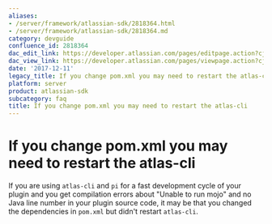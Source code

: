 ```yaml
---
aliases:
- /server/framework/atlassian-sdk/2818364.html
- /server/framework/atlassian-sdk/2818364.md
category: devguide
confluence_id: 2818364
dac_edit_link: https://developer.atlassian.com/pages/editpage.action?cjm=wozere&pageId=2818364
dac_view_link: https://developer.atlassian.com/pages/viewpage.action?cjm=wozere&pageId=2818364
date: '2017-12-11'
legacy_title: If you change pom.xml you may need to restart the atlas-cli
platform: server
product: atlassian-sdk
subcategory: faq
title: If you change pom.xml you may need to restart the atlas-cli
---
```

# If you change pom.xml you may need to restart the atlas-cli

If you are using `atlas-cli` and `pi` for a fast development cycle of your plugin and you get compilation errors about "Unable to run mojo" and no Java line number in your plugin source code, it may be that you changed the dependencies in `pom.xml` but didn't restart `atlas-cli`.



























































































































































